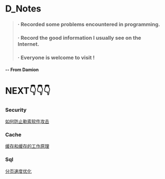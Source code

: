 D_Notes
==========

> ### · Recorded some problems encountered in programming.
> ### · Record the good information I usually see on the Internet.
> ### · Everyone is welcome to visit !

#### -- From Damion
NEXT👇👇👇
==========

### Security
[如何防止勒索软件攻击](https://github.com/DamionDang/D_Notes/blob/1c836bdef7e79ddc17d181ff6ff79eb677f0bc6f/Security/%E5%A6%82%E4%BD%95%E9%98%B2%E6%AD%A2%E5%8B%92%E7%B4%A2%E8%BD%AF%E4%BB%B6%E6%94%BB%E5%87%BB.md)

### Cache
[缓存和缓存的工作原理](https://github.com/DamionDang/D_Notes/blob/1c836bdef7e79ddc17d181ff6ff79eb677f0bc6f/cache/%E7%BC%93%E5%AD%98%E5%8F%8A%E7%BC%93%E5%AD%98%E7%9A%84%E5%B7%A5%E4%BD%9C%E5%8E%9F%E7%90%86/%E7%BC%93%E5%AD%98%E5%92%8C%E7%BC%93%E5%AD%98%E7%9A%84%E5%B7%A5%E4%BD%9C%E5%8E%9F%E7%90%86.md)

### Sql
[分页速度优化](https://github.com/DamionDang/D_Notes/blob/1c836bdef7e79ddc17d181ff6ff79eb677f0bc6f/sql/sql%E4%BC%98%E5%8C%96/%E5%88%86%E9%A1%B5%E9%80%9F%E5%BA%A6%E4%BC%98%E5%8C%96.md)

